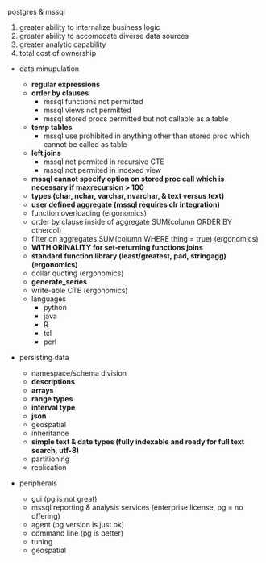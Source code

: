
postgres & mssql

1. greater ability to internalize business logic
2. greater ability to accomodate diverse data sources
2. greater analytic capability
3. total cost of ownership 


* data minupulation
    * **regular expressions**
    * **order by clauses**
        - mssql functions not permitted
        - mssql views not permitted
        - mssql stored procs permitted but not callable as a table
    * **temp tables**
        - mssql use prohibited in anything other than stored proc which cannot be called as table
    * **left joins**
        - mssql not permited in recursive CTE
        - mssql not permited in indexed view
    * **mssql cannot specify option on stored proc call which is necessary if maxrecursion > 100**
    * **types (char, nchar, varchar, nvarchar, & text versus text)**
    * **user defined aggregate (mssql requires clr integration)**
    * function overloading (ergonomics)
    * order by clause inside of aggregate SUM(column ORDER BY othercol)
    * filter on aggregates SUM(column WHERE thing = true) (ergonomics)
    * **WITH ORINALITY for set-returning functions joins**
    * **standard function library (least/greatest, pad, stringagg) (ergonomics)**
    * dollar quoting (ergonomics)
    * **generate_series**
    * write-able CTE (ergonomics)
    * languages 
        * python
        * java
        * R
        * tcl
        * perl

* persisting data

    * namespace/schema division
    * **descriptions**
    * **arrays**
    * **range types**
    * **interval type**
    * **json**
    * geospatial
    * inheritance
    * **simple text & date types (fully indexable and ready for full text search, utf-8)**
    * partitioning
    * replication

* peripherals

    * gui (pg is not great)
    * mssql reporting & analysis services (enterprise license, pg = no offering)
    * agent (pg version is just ok)
    * command line (pg is better)
    * tuning
    * geospatial
